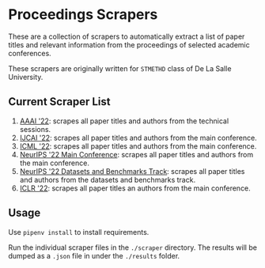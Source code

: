 # Proceedings Scrapers
These are a collection of scrapers to automatically extract a list of paper titles and relevant information from the proceedings of selected academic conferences.

These scrapers are originally written for `STMETHD` class of De La Salle University.

## Current Scraper List

1. [AAAI '22](https://aaai.org/proceeding/aaai-36-2022/): scrapes all paper titles and authors from the technical sessions.
2. [IJCAI '22](https://www.ijcai.org/proceedings/2022/): scrapes all paper titles and authors from the main conference.
3. [ICML '22](https://proceedings.mlr.press/v162/): scrapes all paper titles and authors from the main conference.
4. [NeurIPS '22 Main Conference](https://papers.nips.cc/paper_files/paper/2022): scrapes all paper titles and authors from the main conference.
5. [NeurIPS '22 Datasets and Benchmarks Track](https://papers.nips.cc/paper_files/paper/2022): scrapes all paper titles and authors from the datasets and benchmarks track.
6. [ICLR '22](https://openreview.net/group?id=ICLR.cc/2022/Conference): scrapes all paper titles an authors from the main conference.

## Usage
Use `pipenv install` to install requirements.

Run the individual scraper files in the `./scraper` directory. The results will be dumped as a `.json` file in under the `./results` folder.